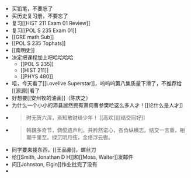 - 买铅笔，不要忘了
- 买历史复习册，不要忘了
- 复习[[HIST 211 Exam 01 Review]]
- 复习[[POL S 235 Exam 01]]
- [[GRE math Sub]]
- [[POL S 235 Tophats]]
- [[南明史]]
- 决定把课程加上吧哈哈哈哈
	- [[POL S 235]]
	- [[HIST 211]]
	- [[PHYS 480]]
- 唔，今天看了[[Lovelive Superstar]]，呜呜呜第八集质量下滑了，不推荐给[[源源]]看了
- 好想要[[安州牧的油画]]（陈庆之）
- 为什么一个小小的沛县居然拥有萧何曹参樊哙这么多人才！[[论什么是人才]]
-
  > 时无贺六浑，焉知散财结少年！ [[高欢]][[结交同好]]
-
  > 韩魏多奇节，倜傥遗声利。共矜然诺心，各负纵横志。结交一言重，相期千里至。绿沉明月弦，金络浮云辔。
- 同学要来接东西，[[王品豪]]，螺丝刀
- 给[[Smith, Jonathan D H]]和[[Moss, Walter]]发邮件
- 问[[Johnston, Elgin]]作业批完了没有
-